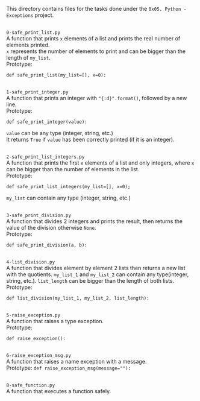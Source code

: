 This directory contains files for the tasks done under the `0x05. Python - Exceptions` project.<br>


<br>`0-safe_print_list.py`<br>
A function that prints `x` elements of a list and prints the real number of elements printed.<br>
`x` represents the number of elements to print and can be bigger than the length of `my_list`.<br>
Prototype:
```
def safe_print_list(my_list=[], x=0):
```

<br>`1-safe_print_integer.py`<br>
A function that prints an integer with `"{:d}".format()`, followed by a new line.<br>Prototype:
```
def safe_print_integer(value):
```
`value` can be any type (integer, string, etc.)<br>
It returns `True` if `value` has been correctly printed (if it is an integer).

<br>`2-safe_print_list_integers.py`<br>
A function that prints the first `x` elements of a list and only integers, where `x` can be bigger than the number of elements in the list.<br>Prototype:
```
def safe_print_list_integers(my_list=[], x=0);
```
`my_list` can contain any type (integer, string, etc.)

<br>`3-safe_print_division.py`<br>
A function that divides 2 integers and prints the result, then returns the value of the division otherwise `None`.<br>
Prototype:
```
def safe_print_division(a, b):
```

<br>`4-list_division.py`<br>
A function that divides element by element 2 lists then returns a new list with the quotients. `my_list_1` and `my_list_2` can contain any type(integer, string, etc.). `list_length` can be bigger than the length of both lists.<br>Prototype:
```
def list_division(my_list_1, my_list_2, list_length):
```

<br>`5-raise_exception.py`<br>
A function that raises a type exception.<br>
Prototype:
```
def raise_exception():
```

<br>`6-raise_exception_msg.py`<br>
A function that raises a name exception with a message.<br>
Prototype: `def raise_exception_msg(message=""):`

<br>`8-safe_function.py`<br>
A function that executes a function safely.
